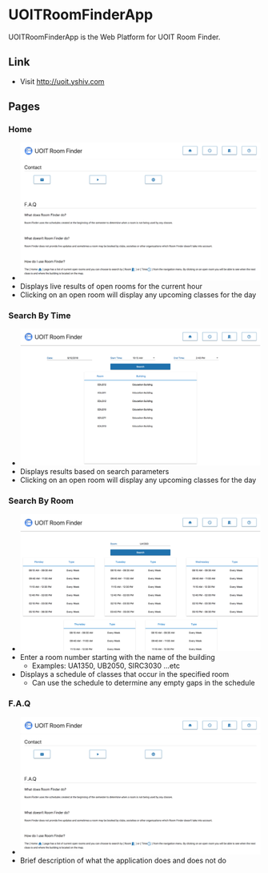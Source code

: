# UOITRoomFinderApp

UOITRoomFinderApp is the Web Platform for UOIT Room Finder.

## Link
- Visit http://uoit.yshiv.com

## Pages

### Home
  - ![HOME](https://github.com/yenvanio/UOIT-Room-Finder/blob/master/UOIT-Room-Finder-App/src/assets/images/faq.png)
  - Displays live results of open rooms for the current hour
  - Clicking on an open room will display any upcoming classes for the day
  
  
### Search By Time
  - ![TIME](https://github.com/yenvanio/UOIT-Room-Finder/blob/master/UOIT-Room-Finder-App/src/assets/images/time.png) 
  - Displays results based on search parameters
  - Clicking on an open room will display any upcoming classes for the day
  
  
### Search By Room
  - ![ROOM](https://github.com/yenvanio/UOIT-Room-Finder/blob/master/UOIT-Room-Finder-App/src/assets/images/room.png)
  - Enter a room number starting with the name of the building 
    - Examples: UA1350, UB2050, SIRC3030 ...etc
  - Displays a schedule of classes that occur in the specified room
    - Can use the schedule to determine any empty gaps in the schedule
    
    
### F.A.Q
  - ![FAQ](https://github.com/yenvanio/UOIT-Room-Finder/blob/master/UOIT-Room-Finder-App/src/assets/images/faq.png)
  - Brief description of what the application does and does not do
